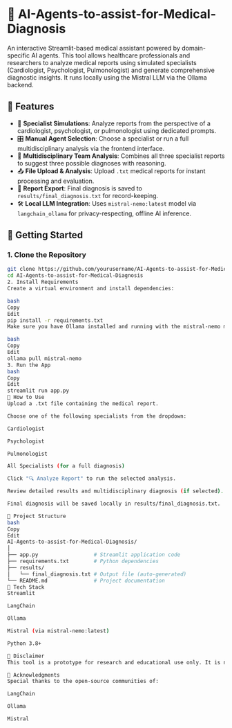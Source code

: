 # 🧠 AI-Agents-to-assist-for-Medical-Diagnosis

An interactive Streamlit-based medical assistant powered by domain-specific AI agents. This tool allows healthcare professionals and researchers to analyze medical reports using simulated specialists (Cardiologist, Psychologist, Pulmonologist) and generate comprehensive diagnostic insights. It runs locally using the Mistral LLM via the Ollama backend.

## 📌 Features

- 🔬 **Specialist Simulations**: Analyze reports from the perspective of a cardiologist, psychologist, or pulmonologist using dedicated prompts.
- 🎛️ **Manual Agent Selection**: Choose a specialist or run a full multidisciplinary analysis via the frontend interface.
- 🧠 **Multidisciplinary Team Analysis**: Combines all three specialist reports to suggest three possible diagnoses with reasoning.
- 📤 **File Upload & Analysis**: Upload `.txt` medical reports for instant processing and evaluation.
- 💾 **Report Export**: Final diagnosis is saved to `results/final_diagnosis.txt` for record-keeping.
- 🛠️ **Local LLM Integration**: Uses `mistral-nemo:latest` model via `langchain_ollama` for privacy-respecting, offline AI inference.

## 🚀 Getting Started

### 1. **Clone the Repository**

```bash
git clone https://github.com/yourusername/AI-Agents-to-assist-for-Medical-Diagnosis.git
cd AI-Agents-to-assist-for-Medical-Diagnosis
2. Install Requirements
Create a virtual environment and install dependencies:

bash
Copy
Edit
pip install -r requirements.txt
Make sure you have Ollama installed and running with the mistral-nemo model:

bash
Copy
Edit
ollama pull mistral-nemo
3. Run the App
bash
Copy
Edit
streamlit run app.py
📄 How to Use
Upload a .txt file containing the medical report.

Choose one of the following specialists from the dropdown:

Cardiologist

Psychologist

Pulmonologist

All Specialists (for a full diagnosis)

Click "🔍 Analyze Report" to run the selected analysis.

Review detailed results and multidisciplinary diagnosis (if selected).

Final diagnosis will be saved locally in results/final_diagnosis.txt.

📁 Project Structure
bash
Copy
Edit
AI-Agents-to-assist-for-Medical-Diagnosis/
│
├── app.py                  # Streamlit application code
├── requirements.txt        # Python dependencies
├── results/
│   └── final_diagnosis.txt # Output file (auto-generated)
└── README.md               # Project documentation
🧠 Tech Stack
Streamlit

LangChain

Ollama

Mistral (via mistral-nemo:latest)

Python 3.8+

🧪 Disclaimer
This tool is a prototype for research and educational use only. It is not approved for clinical diagnosis or treatment planning. Always consult a licensed healthcare professional for actual medical decisions.

🙌 Acknowledgments
Special thanks to the open-source communities of:

LangChain

Ollama

Mistral
